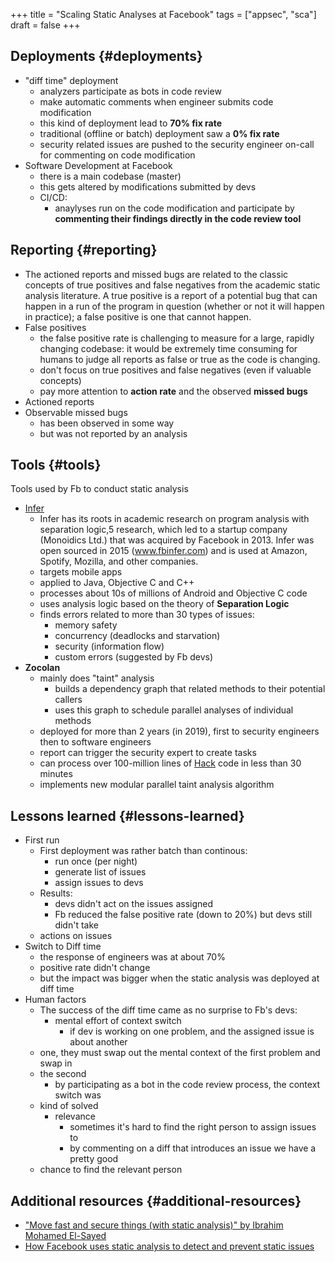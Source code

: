 +++
title = "Scaling Static Analyses at Facebook"
tags = ["appsec", "sca"]
draft = false
+++

## Deployments {#deployments}

-   "diff time" deployment
    -   analyzers participate as bots in code review
    -   make automatic comments when engineer submits code modification
    -   this kind of deployment lead to **70% fix rate**
    -   traditional (offline or batch) deployment saw a **0% fix rate**
    -   security related issues are pushed to the security engineer on-call for commenting on code modification
-   Software Development at Facebook
    -   there is a main codebase (master)
    -   this gets altered by modifications submitted by devs
    -   CI/CD:
        -   anaylyses run on the code modification and participate by **commenting their findings directly in the code review tool**


## Reporting {#reporting}

-   The actioned reports and missed bugs are related to the classic concepts of true positives and false negatives from the academic static analysis literature. A true positive is a report of a potential bug that can happen in a run of the program in question (whether or not it will happen in practice); a false positive is one that cannot happen.
-   False positives
    -   the false positive rate is challenging to measure for a large, rapidly changing codebase: it would be extremely time consuming for humans to judge all reports as false or true as the code is changing.
    -   don't focus on true positives and false negatives (even if valuable concepts)
    -   pay more attention to **action rate** and the observed **missed bugs**
-   Actioned reports
-   Observable missed bugs
    -   has been observed in some way
    -   but was not reported by an analysis


## Tools {#tools}

Tools used by Fb to conduct static analysis

-   [Infer](https://github.com/facebook/infer)
    -   Infer has its roots in academic research on program analysis with separation logic,5 research, which led to a startup company (Monoidics Ltd.) that was acquired by Facebook in 2013. Infer was open sourced in 2015 (www.fbinfer.com) and is used at Amazon, Spotify, Mozilla, and other companies.
    -   targets mobile apps
    -   applied to Java, Objective C and C++
    -   processes about 10s of millions of Android and Objective C code
    -   uses analysis logic based on the theory of **Separation Logic**
    -   finds errors related to more than 30 types of issues:
        -   memory safety
        -   concurrency (deadlocks and starvation)
        -   security (information flow)
        -   custom errors (suggested by Fb devs)
-   **Zocolan**
    -   mainly does "taint" analysis
        -   builds a dependency graph that related methods to their potential callers
        -   uses this graph to schedule parallel analyses of individual methods
    -   deployed for more than 2 years (in 2019), first to security engineers then to software engineers
    -   report can trigger the security expert to create tasks
    -   can process over 100-million lines of [Hack](https://hacklang.org) code in less than 30 minutes
    -   implements new modular parallel taint analysis algorithm


## Lessons learned {#lessons-learned}

-   First run
    -   First deployment was rather batch than continous:
        -   run once (per night)
        -   generate list of issues
        -   assign issues to devs
    -   Results:
        -   devs didn't act on the issues assigned
        -   Fb reduced the false positive rate (down to 20%) but devs still didn't take
    -   actions on issues
-   Switch to Diff time
    -   the response of engineers was at about 70%
    -   positive rate didn't change
    -   but the impact was bigger when the static analysis was deployed at diff time
-   Human factors
    -   The success of the diff time came as no surprise to Fb's devs:
        -   mental effort of context switch
            -   if dev is working on one problem, and the assigned issue is about another
    -   one, they must swap out the mental context of the first problem and swap in
    -   the second
        -   by participating as a bot in the code review process, the context switch was
    -   kind of solved
        -   relevance
            -   sometimes it's hard to find the right person to assign issues to
            -   by commenting on a diff that introduces an issue we have a pretty good
    -   chance to find the relevant person


## Additional resources {#additional-resources}

-   ["Move fast and secure things (with static analysis)" by Ibrahim Mohamed El-Sayed](https://www.youtube.com/watch?v=Vj0QVRaw8A4)
-   [How Facebook uses static analysis to detect and prevent static issues](https://engineering.fb.com/security/zoncolan/)
